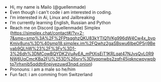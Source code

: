 - Hi, my name is Mailo (@guellenmade)
- Even though i can't code i am interested in coding.
- I’m interested in Ai, Linux and Jailbreaking
- I’m currently learning English, Russian and Python
- Reach me
  on Discord (guellenmade)
  Simplex (https://simplex.chat/contact#/?v=2-7&smp=smp%3A%2F%2FPtsqghzQKU83kYTlQ1VKg996dW4Cw4x_bvpKmiv8uns%3D%40smp18.simplex.im%2FQwhz2gaSBswu6IbeOP5rj9Bevab9QLhW%23%2F%3Fv%3D1-3%26dh%3DMCowBQYDK2VuAyEA_mPtXisEjT1KRLqat47NJvsQvL0R9NW6UqCmcKBa2FU%253D%26srv%3Dlyqpnwbs2zqfr45jqkncwpywpbtq7jrhxnib5qddtr6npjyezuwd3nqd.onion)
- Pronouns: i am a male so he/him
- Fun fact: i am comming from Switzerland



<!---
guellenmade/guellenmade is a ✨ special ✨ repository because its `README.md` (this file) appears on your GitHub profile.
You can click the Preview link to take a look at your changes.
--->
